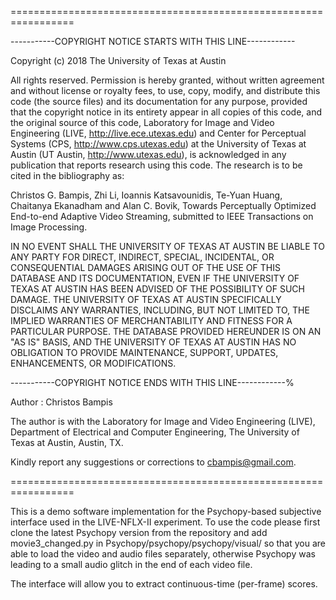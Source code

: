 =================================================================

-----------COPYRIGHT NOTICE STARTS WITH THIS LINE------------

Copyright (c) 2018 The University of Texas at Austin

All rights reserved. Permission is hereby granted, without written agreement and without license or royalty fees, to use, copy, modify, and distribute this code (the source files) and its documentation for any purpose, provided that the copyright notice in its entirety appear in all copies of this code, and the original source of this code, Laboratory for Image and Video Engineering (LIVE, http://live.ece.utexas.edu) and Center for Perceptual Systems (CPS, http://www.cps.utexas.edu) at the University of Texas at Austin (UT Austin, http://www.utexas.edu), is acknowledged in any publication that reports research using this code. The research is to be cited in the bibliography as:

Christos G. Bampis, Zhi Li, Ioannis Katsavounidis, Te-Yuan Huang, Chaitanya Ekanadham and Alan C. Bovik, Towards Perceptually Optimized End-to-end Adaptive Video Streaming, submitted to IEEE Transactions on Image Processing.

IN NO EVENT SHALL THE UNIVERSITY OF TEXAS AT AUSTIN BE LIABLE TO ANY PARTY FOR DIRECT, INDIRECT, SPECIAL, INCIDENTAL, OR CONSEQUENTIAL DAMAGES ARISING OUT OF THE USE OF THIS DATABASE AND ITS DOCUMENTATION, EVEN IF THE UNIVERSITY OF TEXAS AT AUSTIN HAS BEEN ADVISED OF THE POSSIBILITY OF SUCH DAMAGE. THE UNIVERSITY OF TEXAS AT AUSTIN SPECIFICALLY DISCLAIMS ANY WARRANTIES, INCLUDING, BUT NOT LIMITED TO, THE IMPLIED WARRANTIES OF MERCHANTABILITY AND FITNESS FOR A PARTICULAR PURPOSE. THE DATABASE PROVIDED HEREUNDER IS ON AN "AS IS" BASIS, AND THE UNIVERSITY OF TEXAS AT AUSTIN HAS NO OBLIGATION TO PROVIDE MAINTENANCE, SUPPORT, UPDATES, ENHANCEMENTS, OR MODIFICATIONS.

-----------COPYRIGHT NOTICE ENDS WITH THIS LINE------------%

Author : Christos Bampis

The author is with the Laboratory for Image and Video Engineering (LIVE), Department of Electrical and Computer Engineering, The University of Texas at Austin, Austin, TX.

Kindly report any suggestions or corrections to cbampis@gmail.com.

=================================================================

This is a demo software implementation for the Psychopy-based subjective interface used in the LIVE-NFLX-II experiment. To use the code please first clone the latest Psychopy version from the repository and add movie3_changed.py in Psychopy/psychopy/psychopy/visual/ so that you are able to load the video and audio files separately, otherwise Psychopy was leading to a small audio glitch in the end of each video file.

The interface will allow you to extract continuous-time (per-frame) scores.

